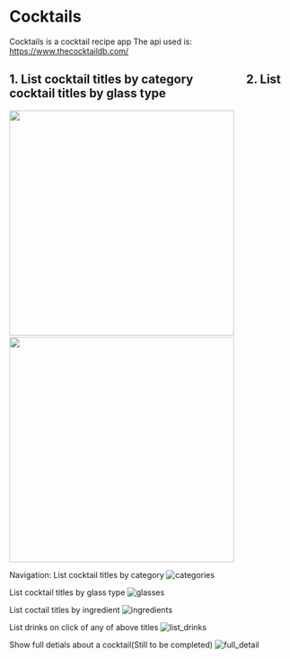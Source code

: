 # Cocktails
Cocktails is a cocktail recipe app
The api used is: https://www.thecocktaildb.com/


## 1. List cocktail titles by category &nbsp;&nbsp;&nbsp;&nbsp;&nbsp;&nbsp;&nbsp;&nbsp;&nbsp;&nbsp;&nbsp;&nbsp;&nbsp;&nbsp;&nbsp;&nbsp;&nbsp;&nbsp;2. List cocktail titles by glass type


<img src="https://user-images.githubusercontent.com/7290739/43020578-79dc242c-8c2e-11e8-92a9-e425d323aad0.jpg" width="400" />&nbsp;&nbsp;&nbsp;&nbsp;&nbsp;&nbsp;&nbsp;&nbsp;&nbsp;<img src="https://user-images.githubusercontent.com/7290739/43020589-803ea1d2-8c2e-11e8-9309-31ad23253e2d.jpg" width="400" />              

 

Navigation:
List cocktail titles by category
![categories](https://user-images.githubusercontent.com/7290739/43020578-79dc242c-8c2e-11e8-92a9-e425d323aad0.jpg)

List cocktail titles by glass type
![glasses](https://user-images.githubusercontent.com/7290739/43020589-803ea1d2-8c2e-11e8-9309-31ad23253e2d.jpg)

List coctail titles by ingredient
![ingredients](https://user-images.githubusercontent.com/7290739/43020595-85c210e4-8c2e-11e8-8827-cb9f41892f0b.jpg)

List drinks on click of any of above titles
![list_drinks](https://user-images.githubusercontent.com/7290739/43020602-8b7528dc-8c2e-11e8-93c1-ae137ab31553.jpg)

Show full detials about a cocktail(Still to be completed)
![full_detail](https://user-images.githubusercontent.com/7290739/43020606-8fca9c64-8c2e-11e8-9650-3a6e40bfc770.jpg)
